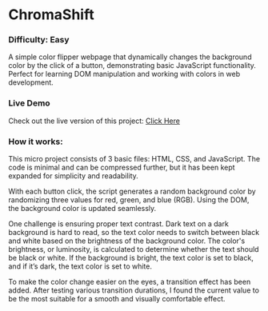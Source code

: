 # ChromaShift

### Difficulty: Easy
A simple color flipper webpage that dynamically changes the background color by the click of a button, demonstrating basic JavaScript functionality.  Perfect for learning DOM manipulation and working with colors in web development.

### Live Demo  
Check out the live version of this project: [Click Here](https://marwanelgharbawy.github.io/ChromaShift/)

### How it works:
This micro project consists of 3 basic files: HTML, CSS, and JavaScript. The code is minimal and can be compressed further, but it has been kept expanded for simplicity and readability.

With each button click, the script generates a random background color by randomizing three values for red, green, and blue (RGB). Using the DOM, the background color is updated seamlessly.

One challenge is ensuring proper text contrast. Dark text on a dark background is hard to read, so the text color needs to switch between black and white based on the brightness of the background color. The color's brightness, or luminosity, is calculated to determine whether the text should be black or white. If the background is bright, the text color is set to black, and if it’s dark, the text color is set to white.

To make the color change easier on the eyes, a transition effect has been added. After testing various transition durations, I found the current value to be the most suitable for a smooth and visually comfortable effect.
